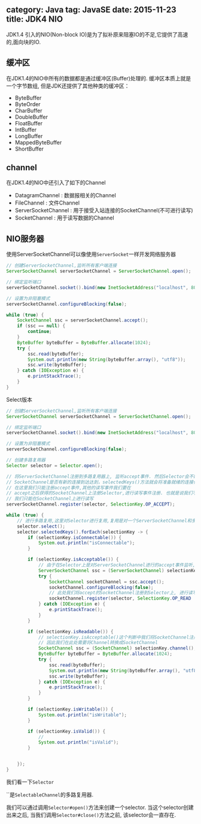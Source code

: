 category: Java
tag: JavaSE
date: 2015-11-23
title: JDK4 NIO
---
JDK1.4 引入的NIO(Non-block IO)是为了拟补原来阻塞IO的不足,它提供了高速的,面向块的IO. 

## 缓冲区
在JDK1.4的NIO中所有的数据都是通过缓冲区(Buffer)处理的. 缓冲区本质上就是一个字节数组, 但是JDK还提供了其他种类的缓冲区：
*  ByteBuffer 
*  ByteOrder 
*  CharBuffer
*  DoubleBuffer
*  FloatBuffer         
*  IntBuffer          
*  LongBuffer         
*  MappedByteBuffer   
*  ShortBuffer  

## channel
在JDK1.4的NIO中还引入了如下的Channel     
* DatagramChannel : 数据报相关的Channel
* FileChannel : 文件Channel
* ServerSocketChannel  : 用于接受入站连接的SocketChannel(不可进行读写)
* SocketChannel  : 用于读写数据的Channel

## NIO服务器
使用ServerSocketChannel可以像使用`ServerSocket`一样开发网络服务器
```java
// 创建ServerSocketChannel,监听所有客户端连接
ServerSocketChannel serverSocketChannel = ServerSocketChannel.open();

// 绑定监听端口
serverSocketChannel.socket().bind(new InetSocketAddress("localhost", 8085));

// 设置为非阻塞模式
serverSocketChannel.configureBlocking(false);

while (true) {
	SocketChannel ssc = serverSocketChannel.accept();
	if (ssc == null) {
		continue;
	}
	ByteBuffer byteBuffer = ByteBuffer.allocate(1024);
	try {
		ssc.read(byteBuffer);
		System.out.println(new String(byteBuffer.array(), "utf8"));
		ssc.write(byteBuffer);
	} catch (IOException e) {
		e.printStackTrace();
	}
}
```
Select版本
```java
// 创建ServerSocketChannel,监听所有客户端连接
ServerSocketChannel serverSocketChannel = ServerSocketChannel.open();

// 绑定监听端口
serverSocketChannel.socket().bind(new InetSocketAddress("localhost", 8085));

// 设置为非阻塞模式
serverSocketChannel.configureBlocking(false);

// 创建多路复用器
Selector selector = Selector.open();

// 将ServerSocketChannel注册到多路复用器上, 监听accept事件. 然后Selector会不断的轮询(基于系统的select/poll)
// SocketChannel是否有新的连接到达达到，selectedKeys()方法就会将准备就绪的连接作为一个集合返回.
// 在这里我们只能注册accept事件,其他的读写事件我们要在
// accept之后获得的SocketChannel上注册Selector,进行读写事件注册. 也就是说我们不能在ServerSocketChannel上进行读写,
// 我们只能在SocketChannel上进行读写
serverSocketChannel.register(selector, SelectionKey.OP_ACCEPT);

while (true) {
	// 进行多路复用,这里对Selector进行复用,复用是对一个ServerSocketChannel和多个SocketChannel进行复用.
	selector.select();
	selector.selectedKeys().forEach(selectionKey -> {
		if (selectionKey.isConnectable()) {
			System.out.println("isConnectable");
		}

		if (selectionKey.isAcceptable()) {
			// 由于在Selector上是对ServerSocketChannel进行的accept事件监听,因此此处,我们需要将Channel转换成ServerSocketChannel
			ServerSocketChannel ssc = (ServerSocketChannel) selectionKey.channel();
			try {
				SocketChannel socketChannel = ssc.accept();
				socketChannel.configureBlocking(false);
				// 此处我们将accept的SocketChannel注册到Selector上, 进行读写处理
				socketChannel.register(selector, SelectionKey.OP_READ | SelectionKey.OP_WRITE);
			} catch (IOException e) {
				e.printStackTrace();
			}
		}

		if (selectionKey.isReadable()) {
			// selectionKey.isAcceptable()这个判断中我们将SocketChannel注册到Selector上接受读事件,
			// 因此我们在此处需要将Channel转换成SocketChannel
			SocketChannel ssc = (SocketChannel) selectionKey.channel();
			ByteBuffer byteBuffer = ByteBuffer.allocate(1024);
			try {
				ssc.read(byteBuffer);
				System.out.println(new String(byteBuffer.array(), "utf8"));
				ssc.write(byteBuffer);
			} catch (IOException e) {
				e.printStackTrace();
			}
		}

		if (selectionKey.isWritable()) {
			System.out.println("isWritable");
		}

		if (selectionKey.isValid()) {
			//
			System.out.println("isValid");
		}


	});
}
```

我们看一下`Selector`

``是`SelectableChannel`的多路复用器. 

我们可以通过调用`Selector#open()`方法来创建一个selector. 当这个selector创建出来之后, 当我们调用`Selector#close()`方法之前, 该selector会一直存在.



























